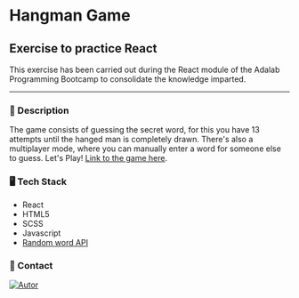 # Hangman Game

## Exercise to practice React

This exercise has been carried out during the React module of the Adalab Programming Bootcamp to consolidate the knowledge imparted.

---

### 📄 Description

The game consists of guessing the secret word, for this you have 13 attempts until the hanged man is completely drawn.
There's also a multiplayer mode, where you can manually enter a word for someone else to guess.
Let's Play! [Link to the game here](http://).

### 🖥️ Tech Stack

- React
- HTML5
- SCSS
- Javascript
- [Random word API](https://palabras-aleatorias-public-api.herokuapp.com/random)

### 📧 Contact

[![Autor](https://img.shields.io/badge/github-Laura%20Carbajales-pink?style=for-the-badge&logo=github)](https://github.com/Laura-Carbajales)

